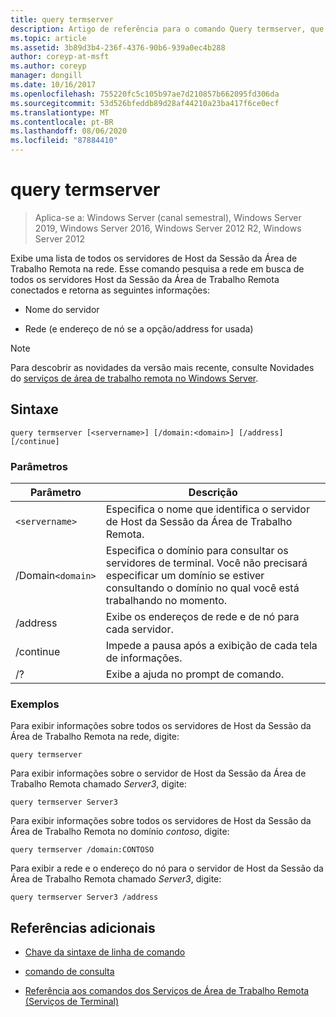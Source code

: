 ```yaml
---
title: query termserver
description: Artigo de referência para o comando Query termserver, que exibe uma lista de todos os servidores de Host da Sessão da Área de Trabalho Remota na rede.
ms.topic: article
ms.assetid: 3b89d3b4-236f-4376-90b6-939a0ec4b288
author: coreyp-at-msft
ms.author: coreyp
manager: dongill
ms.date: 10/16/2017
ms.openlocfilehash: 755220fc5c105b97ae7d210857b662095fd306da
ms.sourcegitcommit: 53d526bfeddb89d28af44210a23ba417f6ce0ecf
ms.translationtype: MT
ms.contentlocale: pt-BR
ms.lasthandoff: 08/06/2020
ms.locfileid: "87884410"
---
```

# <a name="query-termserver"></a>query termserver

> Aplica-se a: Windows Server (canal semestral), Windows Server 2019, Windows Server 2016, Windows Server 2012 R2, Windows Server 2012

Exibe uma lista de todos os servidores de Host da Sessão da Área de Trabalho Remota na rede. Esse comando pesquisa a rede em busca de todos os servidores Host da Sessão da Área de Trabalho Remota conectados e retorna as seguintes informações:

- Nome do servidor

- Rede (e endereço de nó se a opção/address for usada)

> [!NOTE]
> Para descobrir as novidades da versão mais recente, consulte Novidades do [serviços de área de trabalho remota no Windows Server](/previous-versions/windows/it-pro/windows-server-2012-r2-and-2012/dn283323(v=ws.11)).

## <a name="syntax"></a>Sintaxe

```
query termserver [<servername>] [/domain:<domain>] [/address] [/continue]
```

### <a name="parameters"></a>Parâmetros

| Parâmetro | Descrição |
|--|--|
| `<servername>` | Especifica o nome que identifica o servidor de Host da Sessão da Área de Trabalho Remota. |
| /Domain`<domain>` | Especifica o domínio para consultar os servidores de terminal. Você não precisará especificar um domínio se estiver consultando o domínio no qual você está trabalhando no momento. |
| /address | Exibe os endereços de rede e de nó para cada servidor. |
| /continue | Impede a pausa após a exibição de cada tela de informações. |
| /? | Exibe a ajuda no prompt de comando. |

### <a name="examples"></a>Exemplos

Para exibir informações sobre todos os servidores de Host da Sessão da Área de Trabalho Remota na rede, digite:

```
query termserver
```

Para exibir informações sobre o servidor de Host da Sessão da Área de Trabalho Remota chamado *Server3*, digite:

```
query termserver Server3
```

Para exibir informações sobre todos os servidores de Host da Sessão da Área de Trabalho Remota no domínio *contoso*, digite:

```
query termserver /domain:CONTOSO
```

Para exibir a rede e o endereço do nó para o servidor de Host da Sessão da Área de Trabalho Remota chamado *Server3*, digite:

```
query termserver Server3 /address
```

## <a name="additional-references"></a>Referências adicionais

- [Chave da sintaxe de linha de comando](command-line-syntax-key.md)

- [comando de consulta](query.md)

- [Referência aos comandos dos Serviços de Área de Trabalho Remota (Serviços de Terminal)](remote-desktop-services-terminal-services-command-reference.md)
